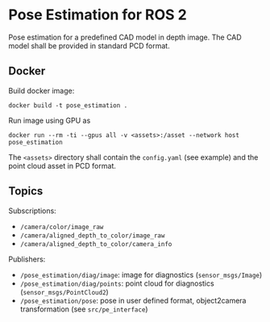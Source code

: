 # Pose Estimation for ROS 2

Pose estimation for a predefined CAD model in depth image. The CAD model shall be provided in standard PCD format.

## Docker
Build docker image:
```
docker build -t pose_estimation .
```

Run image using GPU as
```
docker run --rm -ti --gpus all -v <assets>:/asset --network host pose_estimation
```

The `<assets>` directory shall contain the `config.yaml` (see example) and the point cloud asset in PCD format.

## Topics

Subscriptions:
 - `/camera/color/image_raw`
 - `/camera/aligned_depth_to_color/image_raw`
 - `/camera/aligned_depth_to_color/camera_info`

Publishers:
 - `/pose_estimation/diag/image`: image for diagnostics (`sensor_msgs/Image`)
 - `/pose_estimation/diag/points`: point cloud for diagnostics (`sensor_msgs/PointCloud2`)
 - `/pose_estimation/pose`: pose in user defined format, object2camera transformation (see `src/pe_interface`)
